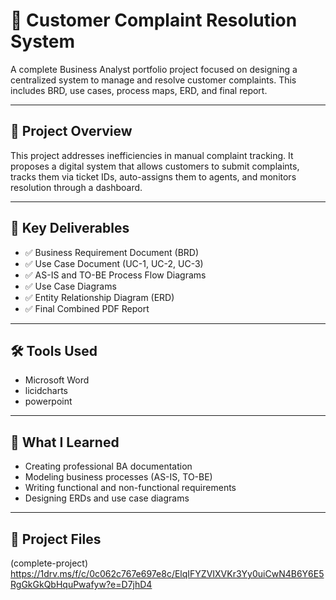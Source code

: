 # 📂 Customer Complaint Resolution System

A complete Business Analyst portfolio project focused on designing a centralized system to manage and resolve customer complaints. This includes BRD, use cases, process maps, ERD, and final report.

---

## 📌 Project Overview
This project addresses inefficiencies in manual complaint tracking. It proposes a digital system that allows customers to submit complaints, tracks them via ticket IDs, auto-assigns them to agents, and monitors resolution through a dashboard.

---

## 📄 Key Deliverables
- ✅ Business Requirement Document (BRD)
- ✅ Use Case Document (UC-1, UC-2, UC-3)
- ✅ AS-IS and TO-BE Process Flow Diagrams
- ✅ Use Case Diagrams
- ✅ Entity Relationship Diagram (ERD)
- ✅ Final Combined PDF Report

---

## 🛠 Tools Used
- Microsoft Word
- licidcharts
- powerpoint

---

## 🧠 What I Learned
- Creating professional BA documentation
- Modeling business processes (AS-IS, TO-BE)
- Writing functional and non-functional requirements
- Designing ERDs and use case diagrams

---

## 📎 Project Files
(complete-project) https://1drv.ms/f/c/0c062c767e697e8c/ElqIFYZVIXVKr3Yy0uiCwN4B6Y6E5RgGkGkQbHquPwafyw?e=D7jhD4
